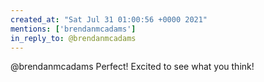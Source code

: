 ```yaml
---
created_at: "Sat Jul 31 01:00:56 +0000 2021"
mentions: ['brendanmcadams']
in_reply_to: @brendanmcadams
---
```


@brendanmcadams Perfect! Excited to see what you think!